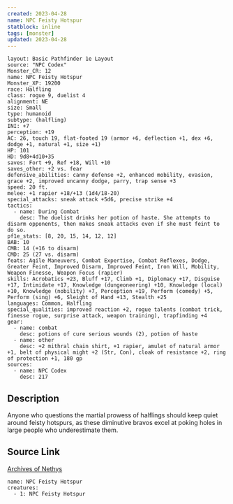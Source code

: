 ```yaml
---
created: 2023-04-28
name: NPC Feisty Hotspur
statblock: inline
tags: [monster]
updated: 2023-04-28
---
```

```statblock
layout: Basic Pathfinder 1e Layout
source: "NPC Codex"
Monster_CR: 12
name: NPC Feisty Hotspur
Monster_XP: 19200
race: Halfling
class: rogue 9, duelist 4
alignment: NE
size: Small
type: humanoid
subtype: (halfling)
INI: +7
perception: +19
AC: 26, touch 19, flat-footed 19 (armor +6, deflection +1, dex +6, dodge +1, natural +1, size +1)
HP: 101
HD: 9d8+4d10+35
saves: Fort +9, Ref +18, Will +10
saves_other: +2 vs. fear
defensive_abilities: canny defense +2, enhanced mobility, evasion, grace +2, improved uncanny dodge, parry, trap sense +3
speed: 20 ft.
melee: +1 rapier +18/+13 (1d4/18-20)
special_attacks: sneak attack +5d6, precise strike +4
tactics:
  - name: During Combat
    desc: The duelist drinks her potion of haste. She attempts to disarm opponents, then makes sneak attacks even if she must feint to do so.
pf1e_stats: [8, 20, 15, 14, 12, 12]
BAB: 10
CMB: 14 (+16 to disarm)
CMD: 25 (27 vs. disarm)
feats: Agile Maneuvers, Combat Expertise, Combat Reflexes, Dodge, Greater Feint, Improved Disarm, Improved Feint, Iron Will, Mobility, Weapon Finesse, Weapon Focus (rapier)
skills: Acrobatics +23, Bluff +17, Climb +1, Diplomacy +17, Disguise +17, Intimidate +17, Knowledge (dungeoneering) +10, Knowledge (local) +10, Knowledge (nobility) +7, Perception +19, Perform (comedy) +5, Perform (sing) +6, Sleight of Hand +13, Stealth +25
languages: Common, Halfling
special_qualities: improved reaction +2, rogue talents (combat trick, finesse rogue, surprise attack, weapon training), trapfinding +4
gear:
  - name: combat
    desc: potions of cure serious wounds (2), potion of haste
  - name: other
    desc: +2 mithral chain shirt, +1 rapier, amulet of natural armor +1, belt of physical might +2 (Str, Con), cloak of resistance +2, ring of protection +1, 180 gp
sources:
  - name: NPC Codex
    desc: 217
```
## Description
Anyone who questions the martial prowess of halflings should keep quiet around feisty hotspurs, as these diminutive bravos excel at poking holes in large people who underestimate them.
## Source Link
[Archives of Nethys](https://aonprd.com/NPCDisplay.aspx?ItemName=Feisty%20Hotspur)
```encounter-table
name: NPC Feisty Hotspur
creatures:
  - 1: NPC Feisty Hotspur
```
